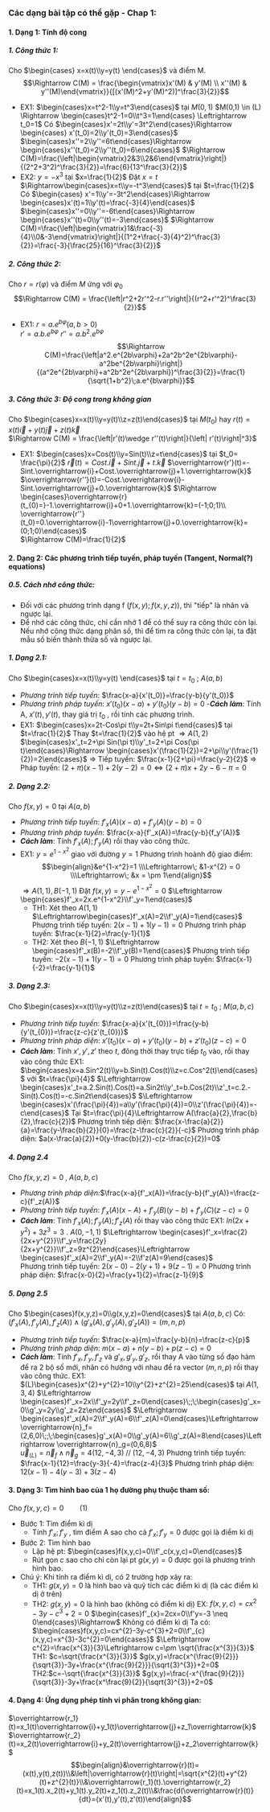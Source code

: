 ### Các dạng bài tập có thể gặp - Chap 1:
#### 1. Dạng 1: Tính độ cong
##### 1. Công thức 1:
Cho $\begin{cases} x=x(t)\\y=y(t) \end{cases}$ và điểm M.
$$\Rightarrow C(M) = \frac{\begin{vmatrix}x'(M) & y'(M) \\ x''(M) & y''(M)\end{vmatrix}}{[(x'(M)^2+y'(M)^2)]^\frac{3}{2}}$$  
- EX1: $\begin{cases}x=t^2-1\\y=t^3\end{cases}$ tại $M(0,1)$
	$M(0,1) \in (L) \Rightarrow \begin{cases}t^2-1=0\\t^3=1\end{cases} \Leftrightarrow t_0=1$ 
	Có  $\begin{cases}x'=2t\\y'=3t^2\end{cases}\Rightarrow \begin{cases} x'(t_0)=2\\y'(t_0)=3\end{cases}$
	$\begin{cases}x''=2\\y''=6t\end{cases}\Rightarrow \begin{cases}x''(t_0)=2\\y''(t_0)=6\end{cases}$
	$\Rightarrow C(M)=\frac{\left|\begin{vmatrix}2&3\\2&6\end{vmatrix}\right|}{(2^2+3^2)^\frac{3}{2}}=\frac{6}{13^\frac{3}{2}}$           
- EX2: $y=-x^3$ tại $x=\frac{1}{2}$ 
	Đặt $x=t$
	$\Rightarrow\begin{cases}x=t\\y=-t^3\end{cases}$ tại $t=\frac{1}{2}$ 
	Có $\begin{cases} x'=1\\y'=-3t^2\end{cases}\Rightarrow \begin{cases}x'(t)=1\\y'(t)=\frac{-3}{4}\end{cases}$  
	$\begin{cases}x''=0\\y''=-6t\end{cases}\Rightarrow \begin{cases}x''(t)=0\\y''(t)=-3\end{cases}$ 
	$\Rightarrow C(M)=\frac{\left|\begin{vmatrix}1&\frac{-3}{4}\\0&-3\end{vmatrix}\right|}{(1^2+\frac{-3}{4}^2)^\frac{3}{2}}=\frac{-3}{\frac{25}{16}^\frac{3}{2}}$    
##### 2. Công thức 2:
Cho $r=r(\varphi)$ và điểm $M$ ứng với $\varphi_0$ 
$$\Rightarrow C(M) = \frac{\left|r^2+2r'^2-r.r''\right|}{(r^2+r'^2)^\frac{3}{2}}$$
- EX1: $r=a.e^{b\varphi}(a,b>0)$  
	$r'=a.b.e^{b\varphi}$
	$r''=a.b^2.e^{b\varphi}$ 
	$$\Rightarrow C(M)=\frac{\left|a^2.e^{2b\varphi}+2a^2b^2e^{2b\varphi}-a^2be^{2b\varphi}\right|}{(a^2e^{2b\varphi}+a^2b^2e^{2b\varphi})^\frac{3}{2}}=\frac{1}{\sqrt{1+b^2}\;a.e^{b\varphi}}$$
##### 3. Công thức 3: Độ cong trong không gian
Cho $\begin{cases}x=x(t)\\y=y(t)\\z=z(t)\end{cases}$ tại $M(t_0)$ hay $r(t)=x(t)\overrightarrow{i}+y(t)\overrightarrow{j}+z(t)\overrightarrow{k}$  
$\Rightarrow C(M) = \frac{\left|r'(t)\wedge r''(t)\right|}{\left| r'(t)\right|^3}$   
- EX1: $\begin{cases}x=Cos(t)\\y=Sin(t)\\z=t\end{cases}$ tại $t_0= \frac{\pi}{2}$ 
	$\overrightarrow{r}(t)=Cost.\overrightarrow{i}+Sint.\overrightarrow{j}+t.\overrightarrow{k}$
	$\overrightarrow{r'}(t)=-Sint.\overrightarrow{i}+Cost.\overrightarrow{j}+1.\overrightarrow{k}$   
	$\overrightarrow{r''}(t)=-Cost.\overrightarrow{i}-Sint.\overrightarrow{j}+0.\overrightarrow{k}$ 
	$\Rightarrow \begin{cases}\overrightarrow{r}(t_{0)=}-1.\overrightarrow{i}+0+1.\overrightarrow{k}=(-1;0;1)\\ \overrightarrow{r''}(t_0)=0.\overrightarrow{i}-1\overrightarrow{j}+0.\overrightarrow{k}=(0;1;0)\end{cases}$  
	$\Rightarrow C(M)=\frac{1}{2}$ 
#### 2. Dạng 2: Các phương trình tiếp tuyến, pháp tuyến (Tangent, Normal(?) equations)
##### 0.5. Cách nhớ công thức:
- Đối với các phương trình dạng f ($f(x,y);f(x,y,z)$), thì "tiếp" là nhân và ngược lại. 
- Để nhớ các công thức, chỉ cần nhớ 1 để có thể suy ra công thức còn lại. Nếu nhớ công thức dạng phân số, thì để tìm ra công thức còn lại, ta đặt mẫu số biến thành thừa số và ngược lại.
##### 1. Dạng 2.1:
Cho $\begin{cases}x=x(t)\\y=y(t) \end{cases}$ tại $t=t_0$ ; $A(a,b)$ 
- *Phương trình tiếp tuyến*: $\frac{x-a}{x'(t_0)}=\frac{y-b}{y'(t_0)}$
- *Phương trình pháp tuyến*: $x'(t_0)(x-a)+y'(t_0)(y-b)=0$
-***Cách làm***: Tính A, $x'(t),y'(t)$, thay giá trị $t_0$ , rồi tính các phương trình.
- EX1: $\begin{cases}x=2t-Cos\pi t\\y=2t+Sin\pi t\end{cases}$ tại $t=\frac{1}{2}$ 
	Thay $t=\frac{1}{2}$ vào hệ pt $\Rightarrow A(1,2)$  
	$\begin{cases}x'_t=2+\pi Sin(\pi t)\\y'_t=2+\pi Cos(\pi t)\end{cases}\Rightarrow \begin{cases}x'(\frac{1}{2})=2+\pi\\y'(\frac{1}{2})=2\end{cases}$
	$\Rightarrow$ Tiếp tuyến:  $\frac{x-1}{2+\pi}=\frac{y-2}{2}$ 
	$\Rightarrow$ Pháp tuyến: $(2+\pi)(x-1)+2(y-2)=0 \Leftrightarrow (2+\pi)x+2y -6 -\pi =0$ 
 ##### 2. Dạng 2.2:
Cho $f(x,y)=0$ tại $A(a,b)$
- *Phương trình tiếp tuyến*: $f'_x(A)(x-a)+f'_y(A)(y-b)=0$
- *Phương trình pháp tuyến*: $\frac{x-a}{f'_x(A)}=\frac{y-b}{f_y'(A)}$ 
- ***Cách làm***: Tính $f'_x(A);f'_y(A)$ rồi thay vào công thức. 
- EX1: $y=e^{1-x^2}$ giao với đường $y=1$
	Phương trình hoành độ giao điểm: $$\begin{align}&e^{1-x^2}=1 \\\Leftrightarrow\; &1-x^{2} = 0 \\\Leftrightarrow\; &x = \pm 1\end{align}$$ $\Rightarrow A(1,1),B(-1,1)$
	Đặt $f(x,y)=y-e^{1-x^2}=0$ 
	$\Leftrightarrow \begin{cases}f'_x=2x.e^{1-x^2}\\f'_y=1\end{cases}$
	- TH1: Xét theo $A(1,1)$
		$\Leftrightarrow\begin{cases}f'_x(A)=2\\f'_y(A)=1\end{cases}$ 
		Phương trình tiếp tuyến: $2(x-1)+1(y-1)=0$
		Phương trình pháp tuyến: $\frac{x-1}{2}=\frac{y-1}{1}$
	- TH2: Xét theo $B(-1,1)$
		$\Leftrightarrow \begin{cases}f'_x(B)=-2\\f'_y(B)=1\end{cases}$
		Phương trình tiếp tuyến: $-2(x-1)+1(y-1)=0$
		Phương trình pháp tuyến:	$\frac{x-1}{-2}=\frac{y-1}{1}$ 
##### 3. Dạng 2.3:
Cho $\begin{cases}x=x(t)\\y=y(t)\\z=z(t)\end{cases}$ tại $t=t_0$ ; $M(a,b,c)$
- *Phương trình tiếp tuyến*: $\frac{x-a}{x'(t_{0})}=\frac{y-b}{y'(t_{0})}=\frac{z-c}{z'(t_{0})}$ 
- *Phương trình pháp diện*:  $x'(t_0)(x-a)+y'(t_0)(y-b)+z'(t_0)(z-c)=0$ 
- ***Cách làm***: Tính $x',y',z'$ theo $t$, đông thời thay trực tiếp $t_0$ vào, rồi thay vào công thức
EX1: $\begin{cases}x=a.Sin^2(t)\\y=b.Sin(t).Cos(t)\\z=c.Cos^2(t)\end{cases}$ với $t=\frac{\pi}{4}$ 
	$\Leftrightarrow \begin{cases}x'_t=a.2.Sin(t).Cos(t)=a.Sin2t\\y'_t=b.Cos(2t)\\z'_t=c.2.-Sin(t).Cos(t)=-c.Sin2t\end{cases}$
	$\Leftrightarrow \begin{cases}x'(\frac{\pi}{4})=a\\y'(\frac{\pi}{4})=0\\z'(\frac{\pi}{4})=-c\end{cases}$ 
	Tại $t=\frac{\pi}{4}\Leftrightarrow A(\frac{a}{2},\frac{b}{2},\frac{c}{2})$ 
	Phương trình tiếp diện: $\frac{x-\frac{a}{2}}{a}=\frac{y-\frac{b}{2}}{0}=\frac{z-\frac{c}{2}}{-c}$ 
	Phương trình pháp diện: $a(x-\frac{a}{2})+0(y-\frac{b}{2})-c(z-\frac{c}{2})=0$  
##### 4. Dạng 2.4
Cho $f(x,y,z)=0\;,\;A(a,b,c)$ 
- *Phương trình pháp diện:*$\frac{x-a}{f'_x(A)}=\frac{y-b}{f'_y(A)}=\frac{z-c}{f'_z(A)}$  
- *Phương trình tiếp tuyến*: $f'_x(A)(x-A)+f'_y(B)(y-b)+f'_y(C)(z-c)=0$ 
- ***Cách làm***: Tính $f'_x(A);f'_y(A);f'_z(A)$ rồi thay vào công thức
EX1: $ln(2x+y^2)+3z^3=3$ . $A(0,-1,1)$ 
	$\Leftrightarrow \begin{cases}f'_x=\frac{2}{2x+y^{2}}\\f'_y=\frac{2y}{2x+y^{2}}\\f'_z=9z^{2}\end{cases}\Leftrightarrow \begin{cases}f'_x(A)=2\\f'_y(A)=-2\\f'z(A)=9\end{cases}$   
	Phương trình tiếp tuyến: $2(x-0)-2(y+1)+9(z-1)=0$
	Phương trình pháp diện: $\frac{x-0}{2}=\frac{y+1}{2}=\frac{z-1}{9}$ 
##### 5. Dạng 2.5
Cho $\begin{cases}f(x,y,z)=0\\g(x,y,z)=0\end{cases}$  tại $A(a,b,c)$
Có: $(f'_x(A),f'_y(A),f'_z(A))\wedge (g'_x(A),g'_y(A),g'_z(A))=(m,n,p)$ 
- *Phương trình tiếp tuyến*: $\frac{x-a}{m}=\frac{y-b}{n}=\frac{z-c}{p}$ 
- *Phương trình pháp diện*: $m(x-a)+n(y-b)+p(z-c)=0$ 
- ***Cách làm***: Tính $f'_x,f'_y,f'_z$ và $g'_x,g'_y,g'_z$, rồi thay A vào từng số đạo hàm để ra 2 bộ số mới, nhân có hướng với nhau để ra vector $(m,n,p)$ rồi thay vào công thức.
EX1: $(L)\begin{cases}x^{2}+y^{2}=10\\y^{2}+z^{2}=25\end{cases}$ tại $A(1,3,4)$
	$\Leftrightarrow \begin{cases}f'_x=2x\\f'_y=2y\\f'_z=0\end{cases}\;;\;\begin{cases}g'_x=0\\g'_y=2y\\g'_z=2z\end{cases}$ 
	$\Leftrightarrow \begin{cases}f'_x(A)=2\\f'_y(A)=6\\f'_z(A)=0\end{cases}\Leftrightarrow \overrightarrow{n}_f=(2,6,0)\;;\;\begin{cases}g'_x(A)=0\\g'_y(A)=6\\g'_z(A)=8\end{cases}\Leftrightarrow \overrightarrow{n}_g=(0,6,8)$   
	$\overrightarrow{u}_{(L)}=\overrightarrow{n}_{f}\wedge \overrightarrow{n}_{g}=4(12,-4,3)\;//\;(12,-4,3)$ 
	Phương trình tiếp tuyến: $\frac{x-1}{12}=\frac{y-3}{-4}=\frac{z-4}{3}$ 
	Phương trình pháp diện: $12(x-1)-4(y-3)+3(z-4)$ 
#### 3. Dạng 3: Tìm hình bao của 1 họ đường phụ thuộc tham số:
Cho $f(x,y,c)=0\qquad (1)$ 
- Bước 1: Tìm điểm kì dị
	- Tính $f'_x;f'_y$ , tìm điểm A sao cho cả $f'_x;f'_y=0$  được gọi là điểm kì dị
- Bước 2: Tìm hình bao
	- Lập hệ pt: $\begin{cases}f(x,y,c)=0\\f'_c(x,y,c)=0\end{cases}$ 
	- Rút gọn $c$ sao cho chỉ còn lại pt $g(x,y)=0$ được gọi là phương trình hình bao.
- Chú ý: Khi tính ra điểm kì dị, có 2 trường hợp xảy ra:
	- TH1: $g(x,y)=0$ là hình bao và quỹ tích các điểm kì dị (là các điểm kì dị ở trên)
	- TH2: $g(x,y)=0$ là hình bao (không có điểm kì dị)
EX: $f(x,y,c)=cx^{2}-3y-c^{3}+2=0$
$\begin{cases}f'_{x}=2cx=0\\f'y=-3 \neq 0\end{cases}\Rightarrow$ Không có điểm kì dị
Ta có: $\begin{cases}f(x,y,c)=cx^{2}-3y-c^{3}+2=0\\f'_{c}(x,y,c)=x^{3}-3c^{2}=0\end{cases}$ 
$\Leftrightarrow c^{2}=\frac{x^{3}}{3}\Leftrightarrow c=\pm \sqrt{\frac{x^{3}}{3}}$
TH1: $c=\sqrt{\frac{x^{3}}{3}}$
$g(x,y)=\frac{x^{\frac{9}{2}}}{\sqrt{3}}-3y+\frac{x^{\frac{9}{2}}}{\sqrt{3}^{3}}+2=0$  
TH2:$c=-\sqrt{\frac{x^{3}}{3}}$ 
$g(x,y)=\frac{-x^{\frac{9}{2}}}{\sqrt{3}}-3y+\frac{x^\frac{9}{2}}{\sqrt{3}^{3}}+2=0$  
 
#### 4. Dạng 4: Ứng dụng phép tính vi phân trong không gian:
$\overrightarrow{r_1}(t)=x_1(t)\overrightarrow{i}+y_1(t)\overrightarrow{j}+z_1\overrightarrow{k}$ 
$\overrightarrow{r_2}(t)=x_2(t)\overrightarrow{i}+y_2(t)\overrightarrow{j}+z_2\overrightarrow{k}$ 
$$\begin{align}&\overrightarrow{r}(t)=(x(t),y(t),z(t))\\&\left|\overrightarrow{r}(t)\right|=\sqrt{x^{2}(t)+y^{2}(t)+z^{2}(t)}\\&\overrightarrow{r_1}(t).\overrightarrow{r_2}(t)=x_1(t).x_2(t)+y_1(t).y_2(t)+z_1(t).z_2(t)\\&\frac{d(\overrightarrow{r}(t)}{dt}=(x'(t),y'(t),z'(t))\end{align}$$ 

